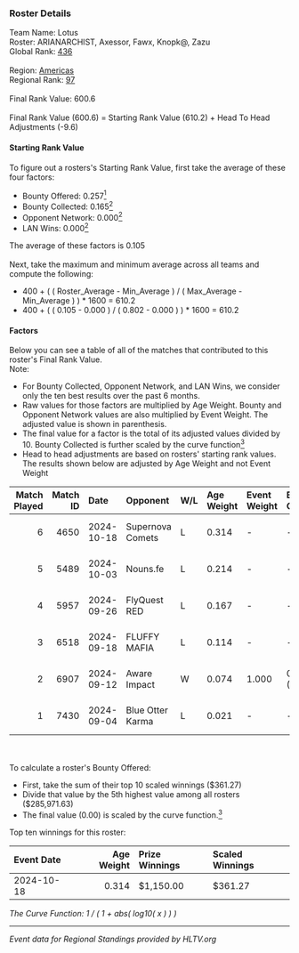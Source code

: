 ### Roster Details<br />
Team Name: Lotus<br />
Roster: ARIANARCHIST, Axessor, Fawx, Knopk@, Zazu<br />
Global Rank: [436](../../standings_global_2025_02_28.md)<br />
<br />
Region: [Americas]( ../../standings_americas_2025_02_28.md)<br />
Regional Rank: [97]( ../../standings_americas_2025_02_28.md)<br />
<br />
Final Rank Value:  600.6<br />
<br />
Final Rank Value (600.6) = Starting Rank Value (610.2) + Head To Head Adjustments (-9.6)<br />

#### Starting Rank Value<br />
To figure out a rosters's Starting Rank Value, first take the average of these four factors:<br />
- Bounty Offered: 0.257[<sup>1</sup>](#table2)
- Bounty Collected: 0.165[<sup>2</sup>](#table1)
- Opponent Network: 0.000[<sup>2</sup>](#table1)
- LAN Wins: 0.000[<sup>2</sup>](#table1)

The average of these factors is 0.105<br />
<br />
Next, take the maximum and minimum average across all teams and compute the following:<br />
- 400 + ( ( Roster_Average - Min_Average ) / ( Max_Average - Min_Average ) ) * 1600 = 610.2
- 400 + ( ( 0.105 - 0.000 ) / ( 0.802 - 0.000 ) ) * 1600 = 610.2


#### Factors<br />
Below you can see a table of all of the matches that contributed to this roster's Final Rank Value.<br />
Note:<br />

- For Bounty Collected, Opponent Network, and LAN Wins, we consider only the ten best results over the past 6 months.
- Raw values for those factors are multiplied by Age Weight. Bounty and Opponent Network values are also multiplied by Event Weight. The adjusted value is shown in parenthesis.
- The final value for a factor is the total of its adjusted values divided by 10. Bounty Collected is further scaled by the curve function[<sup>3</sup>](#curveFunction)
- Head to head adjustments are based on rosters' starting rank values. The results shown below are adjusted by Age Weight and not Event Weight
<span id="table1"></span><br />


| Match Played | Match ID | Date       | Opponent         | W/L | Age Weight | Event Weight | Bounty Collected | Opponent Network | LAN Wins  | H2H Adj. | Roster                                    |
| -: | -: | :- | :- | :- | :- | :- | :- | :- | :- | -: | :- |
|            6 |     4650 | 2024-10-18 | Supernova Comets | L   | 0.314      | -            | -                | -                | -         |    -3.49 | ARIANARCHIST, Axessor, Fawx, Knopk@, Zazu |
|            5 |     5489 | 2024-10-03 | Nouns.fe         | L   | 0.214      | -            | -                | -                | -         |    -3.21 | ARIANARCHIST, Axessor, Fawx, Knopk@, Zazu |
|            4 |     5957 | 2024-09-26 | FlyQuest RED     | L   | 0.167      | -            | -                | -                | -         |    -2.12 | ARIANARCHIST, Axessor, Fawx, Knopk@, Zazu |
|            3 |     6518 | 2024-09-18 | FLUFFY MAFIA     | L   | 0.114      | -            | -                | -                | -         |    -1.63 | ARIANARCHIST, Axessor, Fawx, Knopk@, Zazu |
|            2 |     6907 | 2024-09-12 | Aware Impact     | W   | 0.074      | 1.000        | 0.001 (0.000)    | 0.008 (0.001)    | 0 (0.000) |     1.19 | ARIANARCHIST, Axessor, Fawx, Knopk@, Zazu |
|            1 |     7430 | 2024-09-04 | Blue Otter Karma | L   | 0.021      | -            | -                | -                | -         |    -0.32 | ARIANARCHIST, Axessor, Fawx, Knopk@, Zazu |

<br />
<span id="table2"></span><br />
To calculate a roster's Bounty Offered:<br />

- First, take the sum of their top 10 scaled winnings ($361.27)
- Divide that value by the 5th highest value among all rosters ($285,971.63)
- The final value (0.00) is scaled by the curve function.[<sup>3</sup>](#curveFunction)

Top ten winnings for this roster:<br />

| Event Date | Age Weight | Prize Winnings | Scaled Winnings |
| :- | -: | :- | :- |
| 2024-10-18 |      0.314 | $1,150.00      | $361.27         |


<span id="curveFunction"></span>_The Curve Function: 1 / ( 1 + abs( log10( x ) ) )_<br />

---
_Event data for Regional Standings provided by HLTV.org_<br />
